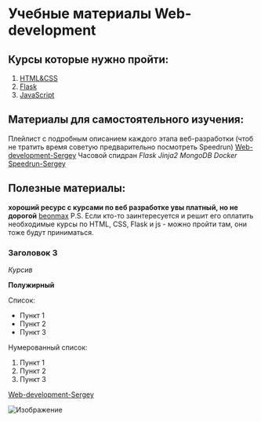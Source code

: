 # Учебные материалы Web-development

## Курсы которые нужно пройти:
1. [HTML&CSS](https://stepik.org/course/38218/promo)
2. [Flask](https://stepik.org/97540)
3. [JavaScript](https://stepik.org/course/2223/promo)

## Материалы для самостоятельного изучения:
Плейлист с подробным описанием каждого этапа веб-разработки (чтоб не тратить время советую предварительно посмотреть Speedrun)
[Web-development-Sergey](https://www.youtube.com/playlist?list=PLvAUW5paNOydAriaCNWjrdEgUeqQQ6DaM)
Часовой спидран 
*Flask Jinja2 MongoDB Docker*
[Speedrun-Sergey](https://www.youtube.com/playlist?list=PLvAUW5paNOydAriaCNWjrdEgUeqQQ6DaM)



## Полезные материалы:

**хороший ресурс с курсами по веб разработке увы платный, но не дорогой**
[beonmax](https://beonmax.com/)
P.S. Если кто-то заинтересуется и решит его оплатить необходимые курсы по HTML, CSS, Flask и js - можно пройти там, они тоже будут приниматься.

### Заголовок 3






*Курсив*

**Полужирный**

Список:
- Пункт 1
- Пункт 2
- Пункт 3

Нумерованный список:
1. Пункт 1
2. Пункт 2
3. Пункт 3

[Web-development-Sergey](https://www.youtube.com/playlist?list=PLvAUW5paNOydAriaCNWjrdEgUeqQQ6DaM)

![Изображение](image.jpg)
